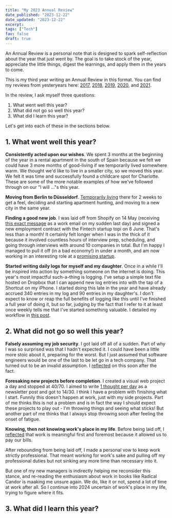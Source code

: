 ```yaml
---
title: "My 2023 Annual Review"
date_published: "2023-12-22"
date_updated: "2023-12-22"
excerpt:
tags: ["Tech"]
fav: false
draft: true
---
```


An Annual Review is a personal note that is designed to spark self-reflection about the year that just went by. The goal is to take stock of the year, appreciate the little things, digest the learnings, and apply them in the years to come.

This is my third year writing an Annual Review in this format. You can find my reviews from yesteryears here: [2017](/2017-12-31-new-years-resolution-2018/), [2018](/2018-12-29-my-favourite-posts-from-2018/), [2019](/2019-12-31-goals-for-2020/), [2020](/2020-12-13-my-2020-annual-review/), and [2021](/2022-01-02-my-2021-annual-review/).

In the review, I ask myself three questions:

1. What went well this year?
2. What did not go so well this year?
3. What did I learn this year?

Let's get into each of these in the sections below.

## 1.  What went well this year?

**Consistently acted upon our wishes**. We spent 3 months at the beginning of the year in a rental apartment in the south of Spain because we felt we could have 3 more months of good-living if we temporarily lived somewhere warm. We thought we'd like to live in a smaller city, so we moved this year. We felt it was time and successfully found a childcare spot for Charlotte. These are some of the more notable examples of how we've followed through on our "I will ..."s this year.

**Moving from Berlin to Düsseldorf**. [Temporarily living](https://nickang.substack.com/p/dusseldorf-first-impressions) there for 2 weeks to get a feel, deciding and starting apartment hunting, and moving to a new city in the same year.

**Finding a good new job**. I was laid off from Shopify on 14 May (receiving [this exact message](https://www.shopify.com/news/important-team-and-business-changes) as a work email on my sudden last day) and signed a new employment contract with the Fintech startup topi on 8 June. That's less than a month! It certainly felt longer when I was in the thick of it because it involved countless hours of interview prep, scheduling, and going through interviews with around 10 companies in total. But I'm happy I managed to pull it off (in a bad economy!) in under a month, and am now working in an interesting role at a [promising startup](https://www.wired.co.uk/article/hottest-startups-berlin-2023).

**Started writing daily logs for myself and my daughter**. Once in a while I'll be inspired into action by something someone on the internet is doing. This year's most impactful such-a-thing is logging. I've setup a simple text file hosted on Dropbox that I can append new log entries into with the tap of a Shortcut on my iPhone. I started doing this late in the year and have already accrued 340 entries in my log and 90 entries in my daughter's. I don't expect to know or reap the full benefits of logging like this until I've finished a full year of doing it, but so far, judging by the fact that I refer to it at least once weekly tells me that I've started something valuable. I detailed my workflow in [this post](/1-2-3-logged/).

## 2.  What did not go so well this year?

**Falsely assuming my job security**. I got laid off all of a sudden. Part of why I was so surprised was that I hadn't expected it. I could have been a little more stoic about it, preparing for the worst. But I just assumed that software engineers would be one of the last to be let go in a tech company. That turned out to be an invalid assumption. I [reflected](https://nickang.substack.com/p/reflections-on-being-laid-off-5-lessons) on this soon after the fact.

**Foresaking new projects before completion**. I created a visual web project a day and stopped at 40/70. I aimed to write [1 thought per day](https://nickang.substack.com/p/1tpd1-the-time-gap-between-idea-and) as a newsletter post and got to 14/30. I think I have a problem with finishing what I start. Funnily this doesn't happen at work, just with my side projects. Part of me thinks this is not a problem and is in fact the way I should expect these projects to play out - I'm throwing things and seeing what sticks! But another part of me thinks that I always stop throwing soon after feeling the onset of fatigue.

**Knowing, then not knowing work's place in my life**. Before being laid off, I [reflected](https://nickang.substack.com/p/the-meaning-in-your-job-beyond-the) that work is meaningful first and foremost because it allowed us to pay our bills.

After rebounding from being laid off, I made a personal vow to keep work strictly professional. That meant working for work's sake and pulling off my professional duties but not sinking any more time than necessary into it.

But one of my new managers is indirectly helping me reconsider this stance, and re-reading the enthusiasm about work in books like Radical Candor is maaking me unsure again. We do, like it or not, spend a lot of time at work after all. So I continue into 2024 uncertain of work's place in my life, trying to figure where it fits.

## 3.  What did I learn this year?
